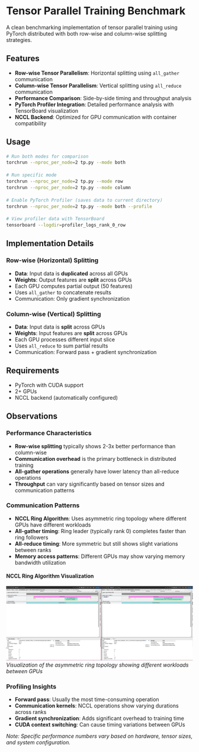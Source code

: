 # Tensor Parallel Training Benchmark

A clean benchmarking implementation of tensor parallel training using PyTorch distributed with both row-wise and column-wise splitting strategies.

## Features

- **Row-wise Tensor Parallelism**: Horizontal splitting using `all_gather` communication
- **Column-wise Tensor Parallelism**: Vertical splitting using `all_reduce` communication  
- **Performance Comparison**: Side-by-side timing and throughput analysis
- **PyTorch Profiler Integration**: Detailed performance analysis with TensorBoard visualization
- **NCCL Backend**: Optimized for GPU communication with container compatibility

## Usage

```bash
# Run both modes for comparison
torchrun --nproc_per_node=2 tp.py --mode both

# Run specific mode
torchrun --nproc_per_node=2 tp.py --mode row
torchrun --nproc_per_node=2 tp.py --mode column

# Enable PyTorch Profiler (saves data to current directory)
torchrun --nproc_per_node=2 tp.py --mode both --profile

# View profiler data with TensorBoard
tensorboard --logdir=profiler_logs_rank_0_row
```

## Implementation Details

### Row-wise (Horizontal) Splitting
- **Data**: Input data is **duplicated** across all GPUs
- **Weights**: Output features are **split** across GPUs
- Each GPU computes partial output (50 features)
- Uses `all_gather` to concatenate results
- Communication: Only gradient synchronization

### Column-wise (Vertical) Splitting  
- **Data**: Input data is **split** across GPUs
- **Weights**: Input features are **split** across GPUs
- Each GPU processes different input slice
- Uses `all_reduce` to sum partial results
- Communication: Forward pass + gradient synchronization

## Requirements

- PyTorch with CUDA support
- 2+ GPUs
- NCCL backend (automatically configured)

## Observations

### Performance Characteristics
- **Row-wise splitting** typically shows 2-3x better performance than column-wise
- **Communication overhead** is the primary bottleneck in distributed training
- **All-gather operations** generally have lower latency than all-reduce operations
- **Throughput** can vary significantly based on tensor sizes and communication patterns

### Communication Patterns
- **NCCL Ring Algorithm**: Uses asymmetric ring topology where different GPUs have different workloads
- **All-gather timing**: Ring leader (typically rank 0) completes faster than ring followers
- **All-reduce timing**: More symmetric but still shows slight variations between ranks
- **Memory access patterns**: Different GPUs may show varying memory bandwidth utilization

#### NCCL Ring Algorithm Visualization
![NCCL Ring Algorithm](images/nccl_ring_algorithm.png)
*Visualization of the asymmetric ring topology showing different workloads between GPUs*

### Profiling Insights
- **Forward pass**: Usually the most time-consuming operation
- **Communication kernels**: NCCL operations show varying durations across ranks
- **Gradient synchronization**: Adds significant overhead to training time
- **CUDA context switching**: Can cause timing variations between GPUs

*Note: Specific performance numbers vary based on hardware, tensor sizes, and system configuration.*